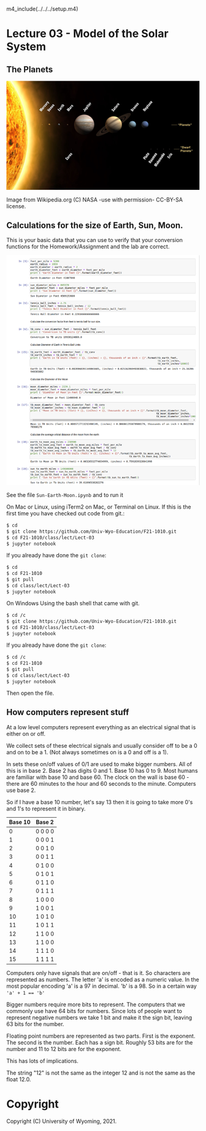 
m4_include(../../../setup.m4)

# Lecture 03 - Model of the Solar System

## The Planets

![Planets2008.jpg](Planets2008.jpg)

Image from Wikipedia.org (C) NASA -use with permission- CC-BY-SA license.<br>

<div class="pagebreak"></div>

## Calculations for the size of Earth, Sun, Moon.

This is your basic data that you can use to verify that 
your conversion functions for the Homework/Assignment and
the lab are correct.

![Lect-03-jupiter-notebook.png](Lect-03-jupiter-notebook.png)

See the file `Sun-Earth-Moon.ipynb` and to run it 

On Mac or Linux, using iTerm2 on Mac, or Terminal on Linux. If this is the first time you have checked out code from git.:
```
$ cd
$ git clone https://github.com/Univ-Wyo-Education/F21-1010.git
$ cd F21-1010/class/lect/Lect-03
$ jupyter notebook
```

If you already have done the `git clone`:

```
$ cd
$ cd F21-1010
$ git pull
$ cd class/lect/Lect-03
$ jupyter notebook
```

On Windows Using the bash shell that came with git.

```
$ cd /c
$ git clone https://github.com/Univ-Wyo-Education/F21-1010.git
$ cd F21-1010/class/lect/Lect-03
$ jupyter notebook
```

If you already have done the `git clone`:

```
$ cd /c
$ cd F21-1010
$ git pull
$ cd class/lect/Lect-03
$ jupyter notebook
```

Then open the file.

## How computers represent stuff

At a low level computers represent everything as an electrical signal
that is either on or off.

We collect sets of these electrical signals and usually consider off
to be a 0 and on to be a 1.  (Not always sometimes on is a 0 and off
is a 1).

In sets these on/off values of 0/1 are used to make bigger numbers.
All of this is in base 2.  Base 2 has digits 0 and 1.  Base 10 has 
0 to 9.   Most humans are familiar with base 10 and base 60.
The clock on the wall is base 60 - there are 60 minutes to the hour
and 60 seconds to the minute.  Computers use base 2.

So if I have a base 10 number, let's say 13 then it is going to 
take more 0's and 1's to represent it in binary.

| Base 10 | Base 2   |
|---------|----------|
|     0   | 0 0 0 0  |
|     1   | 0 0 0 1  |
|     2   | 0 0 1 0  |
|     3   | 0 0 1 1  |
|     4   | 0 1 0 0  |
|     5   | 0 1 0 1  |
|     6   | 0 1 1 0  |
|     7   | 0 1 1 1  |
|     8   | 1 0 0 0  |
|     9   | 1 0 0 1  |
|    10   | 1 0 1 0  |
|    11   | 1 0 1 1  |
|    12   | 1 1 0 0  |
|    13   | 1 1 0 0  |
|    14   | 1 1 1 0  |
|    15   | 1 1 1 1  |


Computers only have signals that are on/off - that is it.
So characters are represented as numbers.  The letter 'a'
is encoded as a numeric value.  In the most popular encoding
'a' is a 97 in decimal.  'b' is a 98.  So in a certain way
`'a' + 1 == 'b'`

Bigger numbers require more bits to represent.  The computers
that we commonly use have 64 bits for numbers.  Since lots of
people want to represent negative numbers we take 1 bit and 
make it the sign bit, leaving 63 bits for the number.

Floating point numbers are represented as two parts.
First is the exponent.  The second is the number.  Each
has a sign bit.  Roughly 53 bits are for the number and
11 to 12 bits are for the exponent.

This has lots of implications.

The string "12" is not the same as the integer 12
and is not the same as the float 12.0.


# Copyright

Copyright (C) University of Wyoming, 2021.


